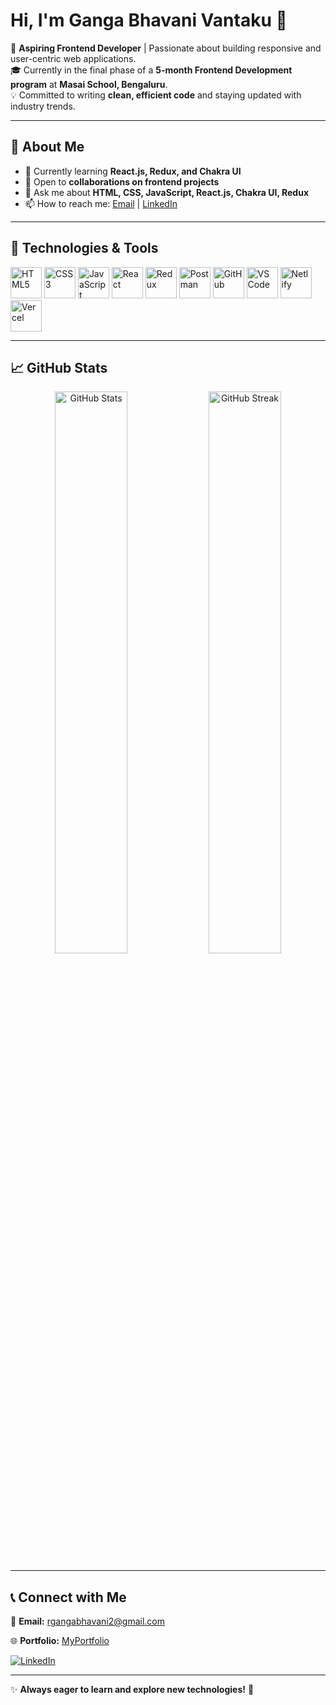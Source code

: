
                                     
  # Hi, I'm Ganga Bhavani Vantaku 👋  

🚀 **Aspiring Frontend Developer** | Passionate about building responsive and user-centric web applications.  
🎓 Currently in the final phase of a **5-month Frontend Development program** at **Masai School, Bengaluru**.  
💡 Committed to writing **clean, efficient code** and staying updated with industry trends.  

---

## 🔹 About Me  
- 🌱 Currently learning **React.js, Redux, and Chakra UI**  
- 🤝 Open to **collaborations on frontend projects**  
- 💬 Ask me about **HTML, CSS, JavaScript, React.js, Chakra UI, Redux**  
- 📫 How to reach me: [Email](mailto:rgangabhavani2@gmail.com) | [LinkedIn](https://www.linkedin.com/in/bavaniganga)  

---

## 🚀 Technologies & Tools  

<p align="left">
  <img src="https://cdn.jsdelivr.net/gh/devicons/devicon/icons/html5/html5-original.svg" alt="HTML5" width="50" height="50"/>
  <img src="https://cdn.jsdelivr.net/gh/devicons/devicon/icons/css3/css3-original.svg" alt="CSS3" width="50" height="50"/>
  <img src="https://cdn.jsdelivr.net/gh/devicons/devicon/icons/javascript/javascript-original.svg" alt="JavaScript" width="50" height="50"/>
  <img src="https://cdn.jsdelivr.net/gh/devicons/devicon/icons/react/react-original.svg" alt="React" width="50" height="50"/>
  <img src="https://cdn.jsdelivr.net/gh/devicons/devicon/icons/redux/redux-original.svg" alt="Redux" width="50" height="50"/>
  <img src="https://cdn.jsdelivr.net/gh/devicons/devicon/icons/postman/postman-original.svg" alt="Postman" width="50" height="50"/>
  <img src="https://cdn.jsdelivr.net/gh/devicons/devicon/icons/github/github-original.svg" alt="GitHub" width="50" height="50"/>
  <img src="https://cdn.jsdelivr.net/gh/devicons/devicon/icons/vscode/vscode-original.svg" alt="VS Code" width="50" height="50"/>
  <img src="https://cdn.jsdelivr.net/gh/devicons/devicon/icons/netlify/netlify-original.svg" alt="Netlify" width="50" height="50"/>
  <img src="https://cdn.jsdelivr.net/gh/devicons/devicon/icons/vercel/vercel-original.svg" alt="Vercel" width="50" height="50"/>
</p>

---

## 📈 GitHub Stats  

<p align="center">
  <img src="https://github-readme-stats.vercel.app/api?username=YourGitHubUsername&show_icons=true&theme=radical" width="48%" alt="GitHub Stats"/>
  <img src="https://github-readme-streak-stats.herokuapp.com/?user=YourGitHubUsername&theme=radical" width="48%" alt="GitHub Streak"/>
</p>

---

## 📞 Connect with Me  

📧 **Email:** [rgangabhavani2@gmail.com](mailto:rgangabhavani2@gmail.com)  

🌐 **Portfolio:** [MyPortfolio](https://gangahasan.github.io/Ganga-portfolio/)  

[![LinkedIn](https://img.shields.io/badge/LinkedIn-0A66C2?style=for-the-badge&logo=linkedin&logoColor=white)](https://www.linkedin.com/in/bavaniganga)  

---

✨ **Always eager to learn and explore new technologies!** 🚀  
